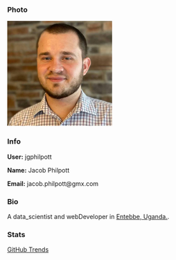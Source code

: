 <h3 align="left">Photo</h3>

<img width="242" height="242" src="https://github.com/jgphilpott/jgphilpott/blob/main/imgs/profile/image.jpg">

<h3 align="left">Info</h3>

<p align="left"><b>User:</b> jgphilpott</p>
<p align="left"><b>Name:</b> Jacob Philpott</p>
<p align="left"><b>Email:</b> jacob.philpott@gmx.com</p>

<h3 align="left">Bio</h3>

<p align="left">A data_scientist and webDeveloper in <a href="https://www.google.com/maps/place/Entebbe">Entebbe, Uganda.</a>.</p>

<h3 align="left">Stats</h3>

<p align="left"><a href="https://www.githubtrends.io/wrapped/jgphilpott">GitHub Trends</a></p>